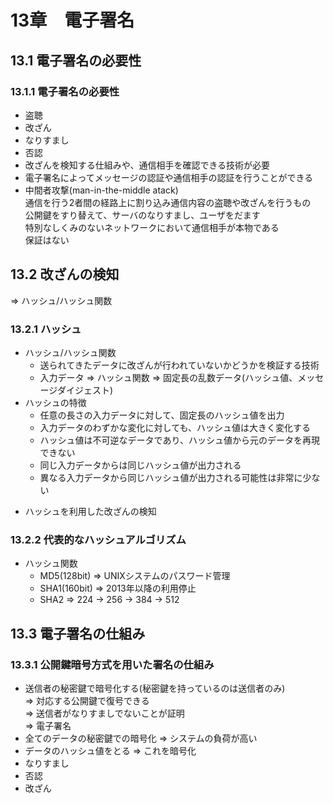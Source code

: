 # 13章　電子署名
## 13.1 電子署名の必要性
### 13.1.1 電子署名の必要性

* 盗聴
* 改ざん
* なりすまし
* 否認
* 改ざんを検知する仕組みや、通信相手を確認できる技術が必要
* 電子署名によってメッセージの認証や通信相手の認証を行うことができる
* 中間者攻撃(man-in-the-middle atack)  
通信を行う2者間の経路上に割り込み通信内容の盗聴や改ざんを行うもの  
公開鍵をすり替えて、サーバのなりすまし、ユーザをだます  
特別なしくみのないネットワークにおいて通信相手が本物である  
保証はない  

## 13.2 改ざんの検知

=> ハッシュ/ハッシュ関数

### 13.2.1 ハッシュ

* ハッシュ/ハッシュ関数
	* 送られてきたデータに改ざんが行われていないかどうかを検証する技術
	* 入力データ => ハッシュ関数 => 固定長の乱数データ(ハッシュ値、メッセージダイジェスト)
* ハッシュの特徴
	* 任意の長さの入力データに対して、固定長のハッシュ値を出力
	* 入力データのわずかな変化に対しても、ハッシュ値は大きく変化する
	* ハッシュ値は不可逆なデータであり、ハッシュ値から元のデータを再現できない
	* 同じ入力データからは同じハッシュ値が出力される
	* 異なる入力データから同じハッシュ値が出力される可能性は非常に少ない
- ハッシュを利用した改ざんの検知

### 13.2.2 代表的なハッシュアルゴリズム

* ハッシュ関数
	* MD5(128bit) => UNIXシステムのパスワード管理
	* SHA1(160bit)  => 2013年以降の利用停止
	* SHA2 => 224 -> 256 -> 384 -> 512

## 13.3 電子署名の仕組み
### 13.3.1 公開鍵暗号方式を用いた署名の仕組み

* 送信者の秘密鍵で暗号化する(秘密鍵を持っているのは送信者のみ)  
=> 対応する公開鍵で復号できる   
=> 送信者がなりすましでないことが証明  
=> 電子署名
* 全てのデータの秘密鍵での暗号化 => システムの負荷が高い
* データのハッシュ値をとる => これを暗号化
* なりすまし
* 否認
* 改ざん